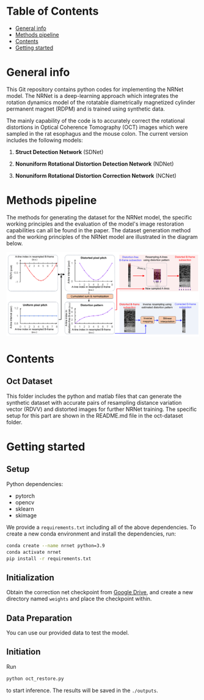 # Table of Contents

- [General info](#General-info)
- [Methods pipeline](#Methods-pipeline)
- [Contents](#Contents)
- [Getting started](#Getting-started)

# General info

This Git repository contains python codes for implementing the NRNet model. The NRNet is a deep-learning approach which integrates the rotation dynamics model of the rotatable diametrically magnetized cylinder permanent magnet (RDPM) and is trained using synthetic data.

The mainly capability of the code is to accurately correct the rotational distortions in Optical Coherence Tomography (OCT) images which were sampled in the rat esophagus and the mouse colon. The current version includes the following models:

1. **Struct Detection Network** (SDNet)

2. **Nonuniform Rotational Distortion Detection Network** (NDNet)

3. **Nonuniform Rotational Distortion Correction Network** (NCNet)

# Methods pipeline

The methods for generating the dataset for the NRNet model, the specific working principles and the evaluation of the model's image restoration capabilities can all be found in the paper. The dataset generation method and the working principles of the NRNet model are illustrated in the diagram below.

![image](shematic.png)

# Contents

## Oct Dataset

This folder includes the python and matlab files that can generate the synthetic dataset with accurate pairs of resampling distance variation vector (RDVV) and distorted images for further NRNet training. The specific setup for this part are shown in the README.md file in the oct-dataset folder.

# Getting started

## Setup
Python dependencies:

- pytorch
- opencv
- sklearn
- skimage

We provide a `requirements.txt` including all of the above dependencies. To create a new conda environment and install the dependencies, run:

```bash
conda create --name nrnet python=3.9
conda activate nrnet
pip install -r requirements.txt
```
## Initialization

Obtain the correction net checkpoint from [Google Drive](https://drive.google.com/file/d/1MupEM5652VPwYeARrCFa971LdnXfhOCX), and create a new directory named `weights` and place the checkpoint within.

## Data Preparation

You can use our provided data to test the model.

## Initiation

Run

```bash
python oct_restore.py
```

to start inference. The results will be saved in the `./outputs`.
